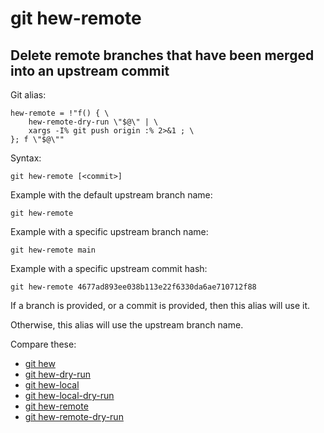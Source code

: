 # git hew-remote

## Delete remote branches that have been merged into an upstream commit

Git alias:

```git
hew-remote = !"f() { \
    hew-remote-dry-run \"$@\" | \
    xargs -I% git push origin :% 2>&1 ; \
}; f \"$@\""
```

Syntax:

```shell
git hew-remote [<commit>]
```

Example with the default upstream branch name:

```shell
git hew-remote
```

Example with a specific upstream branch name:

```shell
git hew-remote main
```

Example with a specific upstream commit hash:

```shell
git hew-remote 4677ad893ee038b113e22f6330da6ae710712f88
```

If a branch is provided, or a commit is provided, then this alias will use it.

Otherwise, this alias will use the upstream branch name.

Compare these:

* [git hew](../git-hew)
* [git hew-dry-run](../git-hew-dry-run)
* [git hew-local](../git-hew-local)
* [git hew-local-dry-run](../git-hew-local-dry-run)
* [git hew-remote](../git-hew-remote)
* [git hew-remote-dry-run](../git-hew-remote-dry-run)

